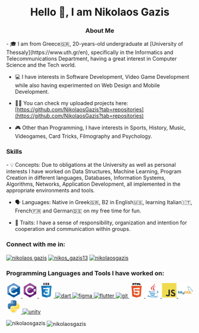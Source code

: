 <h1 align="center">Hello 👋, I am Nikolaos Gazis</h1>
<h3 align="center">About Me</h3>
  - 🎓 I am from Greece🇬🇷, 20-years-old undergraduate at [University of Thessaly](https://www.uth.gr/en), specifically in the Informatics and Telecommunications Department, having a great interest in Computer Science and the Tech world.

  - 💻 I have interests in Software Development, Video Game Development while also having experimented on Web Design and Mobile Development.
  
  - 👨‍💻 You can check my uploaded projects here: [https://github.com/NikolaosGazis?tab=repositories](https://github.com/NikolaosGazis?tab=repositories)

  - 🎮 Other than Programming, I have interests in Sports, History, Music, Videogames, Card Tricks, Filmography and Psychology.

<h3 align="left">Skills</h3>
  - 💡 Concepts: Due to obligations at the University as well as personal interests I have worked on Data Structures, Machine Learning, Program Creation in different languages, Databases, Information Systems, Algorithms, Networks, Application Development, all implemented in the appropriate environments and tools.
  
  - 🗣 Languages: Native in Greek🇬🇷, B2 in English🇺🇸, learning Italian🇮🇹, French🇫🇷 and German🇩🇪 on my free time for fun.

  - 👤 Traits: I have a sense of responsibility, organization and intention for cooperation and communication within groups.

<h3 align="left">Connect with me in:</h3>
<p align="left">
<a href="https://www.linkedin.com/in/nikolaos-gazis-b258b5263/" target="blank"><img align="center" src="https://raw.githubusercontent.com/rahuldkjain/github-profile-readme-generator/master/src/images/icons/Social/linked-in-alt.svg" alt="nikolaos gazis" height="30" width="40" /></a>
<a href="https://www.instagram.com/nikos_gazis13/" target="blank"><img align="center" src="https://raw.githubusercontent.com/rahuldkjain/github-profile-readme-generator/master/src/images/icons/Social/instagram.svg" alt="nikos_gazis13" height="30" width="40" /></a>
<a href="https://leetcode.com/u/NikolaosGazis/" target="blank"><img align="center" src="https://raw.githubusercontent.com/rahuldkjain/github-profile-readme-generator/master/src/images/icons/Social/leet-code.svg" alt="nikolaosgazis" height="30" width="40" /></a>
</p>

<h3 align="left">Programming Languages and Tools I have worked on:</h3>
<p align="left"> <a href="https://www.cprogramming.com/" target="_blank" rel="noreferrer"> <img src="https://raw.githubusercontent.com/devicons/devicon/master/icons/c/c-original.svg" alt="c" width="40" height="40"/> </a> <a href="https://www.w3schools.com/cs/" target="_blank" rel="noreferrer"> <img src="https://raw.githubusercontent.com/devicons/devicon/master/icons/csharp/csharp-original.svg" alt="csharp" width="40" height="40"/> </a> <a href="https://www.w3schools.com/css/" target="_blank" rel="noreferrer"> <img src="https://raw.githubusercontent.com/devicons/devicon/master/icons/css3/css3-original-wordmark.svg" alt="css3" width="40" height="40"/> </a> <a href="https://dart.dev" target="_blank" rel="noreferrer"> <img src="https://www.vectorlogo.zone/logos/dartlang/dartlang-icon.svg" alt="dart" width="40" height="40"/> </a> <a href="https://www.figma.com/" target="_blank" rel="noreferrer"> <img src="https://www.vectorlogo.zone/logos/figma/figma-icon.svg" alt="figma" width="40" height="40"/> </a> <a href="https://flutter.dev" target="_blank" rel="noreferrer"> <img src="https://www.vectorlogo.zone/logos/flutterio/flutterio-icon.svg" alt="flutter" width="40" height="40"/> </a> <a href="https://git-scm.com/" target="_blank" rel="noreferrer"> <img src="https://www.vectorlogo.zone/logos/git-scm/git-scm-icon.svg" alt="git" width="40" height="40"/> </a> <a href="https://www.w3.org/html/" target="_blank" rel="noreferrer"> <img src="https://raw.githubusercontent.com/devicons/devicon/master/icons/html5/html5-original-wordmark.svg" alt="html5" width="40" height="40"/> </a> <a href="https://www.java.com" target="_blank" rel="noreferrer"> <img src="https://raw.githubusercontent.com/devicons/devicon/master/icons/java/java-original.svg" alt="java" width="40" height="40"/> </a> <a href="https://developer.mozilla.org/en-US/docs/Web/JavaScript" target="_blank" rel="noreferrer"> <img src="https://raw.githubusercontent.com/devicons/devicon/master/icons/javascript/javascript-original.svg" alt="javascript" width="40" height="40"/> </a> <a href="https://www.mysql.com/" target="_blank" rel="noreferrer"> <img src="https://raw.githubusercontent.com/devicons/devicon/master/icons/mysql/mysql-original-wordmark.svg" alt="mysql" width="40" height="40"/> </a> <a href="https://www.python.org" target="_blank" rel="noreferrer"> <img src="https://raw.githubusercontent.com/devicons/devicon/master/icons/python/python-original.svg" alt="python" width="40" height="40"/> </a> <a href="https://unity.com/" target="_blank" rel="noreferrer"> <img src="https://www.vectorlogo.zone/logos/unity3d/unity3d-icon.svg" alt="unity" width="40" height="40"/> </a> </p>

<p><img align="left" src="https://github-readme-stats.vercel.app/api/top-langs?username=nikolaosgazis&show_icons=true&locale=en&layout=compact" alt="nikolaosgazis" /></p>

<p>&nbsp;<img align="center" src="https://github-readme-stats.vercel.app/api?username=nikolaosgazis&show_icons=true&locale=en" alt="nikolaosgazis" /></p>

